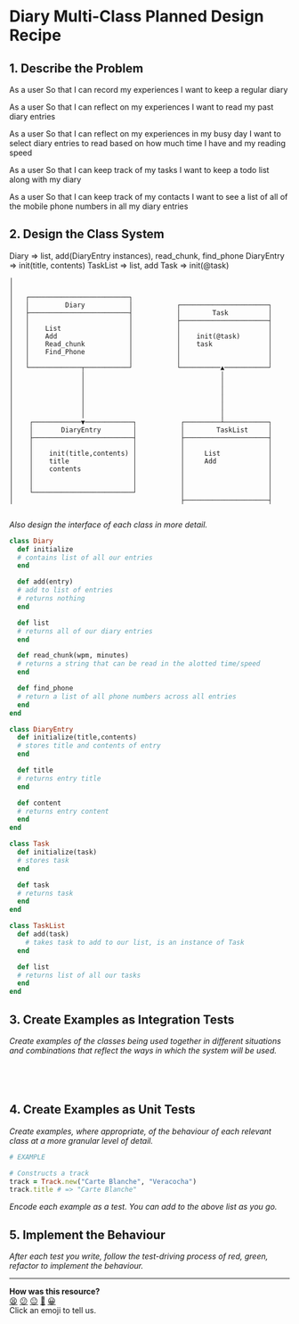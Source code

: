 # Diary Multi-Class Planned Design Recipe

## 1. Describe the Problem

As a user
So that I can record my experiences
I want to keep a regular diary

As a user
So that I can reflect on my experiences
I want to read my past diary entries

As a user
So that I can reflect on my experiences in my busy day
I want to select diary entries to read based on how much time I have and my reading speed

As a user
So that I can keep track of my tasks
I want to keep a todo list along with my diary

As a user
So that I can keep track of my contacts
I want to see a list of all of the mobile phone numbers in all my diary entries

## 2. Design the Class System

Diary => list, add(DiaryEntry instances), read_chunk, find_phone
DiaryEntry => init(title, contents)
TaskList => list, add
Task => init(@task)

```
│
│
│   ┌─────────────────────────┐
│   │         Diary           │           ┌──────────────────────┐
│   ├─────────────────────────┤           │        Task          │
│   │                         │           ├──────────────────────┤
│   │    List                 │           │                      │
│   │    Add                  │           │    init(@task)       │
│   │    Read_chunk           │           │    task              │
│   │    Find_Phone           │           │                      │
│   │                         │           │                      │
│   └─────────────┬───────────┘           └──────────▲───────────┘
│                 │                                  │
│                 │                                  │
│                 │                                  │
│                 │                                  │
│                 │                                  │
│                 │                                  │
│    ┌────────────▼────────────┐           ┌─────────┴───────────┐
│    │       DiaryEntry        │           │        TaskList     │
│    ├─────────────────────────┤           ├─────────────────────┤
│    │                         │           │                     │
│    │    init(title,contents) │           │     List            │
│    │    title                │           │     Add             │
│    │    contents             │           │                     │
│    │                         │           │                     │
│    │                         │           │                     │
│    └─────────────────────────┘           │                     │
│                                          ├─────────────────────┤


```

_Also design the interface of each class in more detail._

```ruby
class Diary
  def initialize
  # contains list of all our entries
  end

  def add(entry)
  # add to list of entries
  # returns nothing
  end

  def list
  # returns all of our diary entries
  end

  def read_chunk(wpm, minutes)
  # returns a string that can be read in the alotted time/speed
  end

  def find_phone
  # return a list of all phone numbers across all entries
  end
end

class DiaryEntry
  def initialize(title,contents)
  # stores title and contents of entry
  end

  def title
  # returns entry title
  end

  def content
  # returns entry content
  end
end

class Task
  def initialize(task)
  # stores task
  end

  def task
  # returns task
  end
end

class TaskList
  def add(task)
    # takes task to add to our list, is an instance of Task
  end

  def list
  # returns list of all our tasks
  end
end

```

## 3. Create Examples as Integration Tests

_Create examples of the classes being used together in different situations and
combinations that reflect the ways in which the system will be used._

```ruby





```

## 4. Create Examples as Unit Tests

_Create examples, where appropriate, of the behaviour of each relevant class at
a more granular level of detail._

```ruby
# EXAMPLE

# Constructs a track
track = Track.new("Carte Blanche", "Veracocha")
track.title # => "Carte Blanche"
```

_Encode each example as a test. You can add to the above list as you go._

## 5. Implement the Behaviour

_After each test you write, follow the test-driving process of red, green,
refactor to implement the behaviour._


<!-- BEGIN GENERATED SECTION DO NOT EDIT -->

---

**How was this resource?**  
[😫](https://airtable.com/shrUJ3t7KLMqVRFKR?prefill_Repository=makersacademy%2Fgolden-square&prefill_File=resources%2Fmulti_class_recipe_template.md&prefill_Sentiment=😫) [😕](https://airtable.com/shrUJ3t7KLMqVRFKR?prefill_Repository=makersacademy%2Fgolden-square&prefill_File=resources%2Fmulti_class_recipe_template.md&prefill_Sentiment=😕) [😐](https://airtable.com/shrUJ3t7KLMqVRFKR?prefill_Repository=makersacademy%2Fgolden-square&prefill_File=resources%2Fmulti_class_recipe_template.md&prefill_Sentiment=😐) [🙂](https://airtable.com/shrUJ3t7KLMqVRFKR?prefill_Repository=makersacademy%2Fgolden-square&prefill_File=resources%2Fmulti_class_recipe_template.md&prefill_Sentiment=🙂) [😀](https://airtable.com/shrUJ3t7KLMqVRFKR?prefill_Repository=makersacademy%2Fgolden-square&prefill_File=resources%2Fmulti_class_recipe_template.md&prefill_Sentiment=😀)  
Click an emoji to tell us.

<!-- END GENERATED SECTION DO NOT EDIT -->